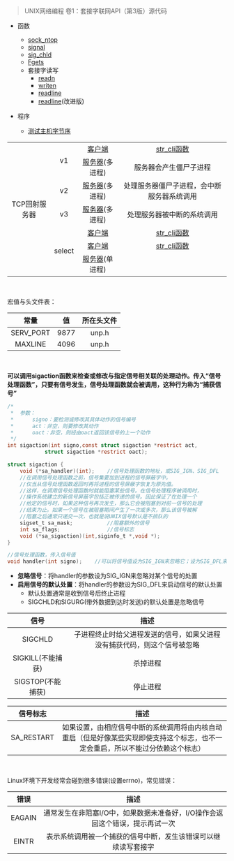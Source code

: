 > UNIX网络编程 卷1：套接字联网API（第3版）源代码

* 函数
    - [sock_ntop](lib/sock_ntop.c)
    - [signal](lib/signal.c)
    - [sig_chld](tcpcliserv/sigchldwait.c)
    - [Fgets](https://github.com/arkingc/unpv13e/blob/master/lib/wrapstdio.c#L24)
    - 套接字读写
        + [readn](lib/readn.c)
        + [writen](lib/writen.c)
        + [readline](test/readline1.c)
        + [readline](lib/readline.c)\(改进版\)

* 程序
    * [测试主机字节序](intro/byteorder.c)

<table>
<tr>
    <td rowspan="7" align="center"> TCP回射服务器 </td>
    <td rowspan="2" align="center"> v1 </td>
    <td align="center"> <a href = "tcpcliserv/tcpcli01.c">客户端</a> </td>
    <td align="center"> <a href = "lib/str_cli.c">str_cli函数</a> </td>
</tr>
<tr>
    <td align="center"> <a href = "tcpcliserv/tcpserv01.c">服务器</a>(多进程) </td>
    <td align="center"> 服务器会产生僵尸子进程 </td>
</tr>
<tr>
    <td rowspan="1" align="center"> v2 </td>
    <td align="center"> <a href = "tcpcliserv/tcpserv02.c">服务器</a>(多进程) </td>
    <td align="center"> 处理服务器僵尸子进程，会中断服务器系统调用 </td>
</tr>
<tr>
    <td rowspan="1" align="center"> v3 </td>
    <td align="center"> <a href = "tcpcliserv/tcpserv03.c">服务器</a>(多进程) </td>
    <td align="center"> 处理服务器被中断的系统调用 </td>
</tr>
<tr>
    <td rowspan="3" align="center"> select </td>
    <td align="center"> <a href = "select/tcpcli01.c">客户端</a> </td>
    <td align="center"> <a href = "select/strcliselect01.c">str_cli函数</a> </td>
</tr>
<tr>
    <td align="center"> <a href = "select/tcpcli02.c">客户端</a> </td>
    <td align="center"> <a href = "select/strcliselect02.c">str_cli函数</a> </td>
</tr>
<tr>
    <td align="center"> <a href = "https://github.com/arkingc/unpv13e/blob/master/znote/select.md#%E4%BB%A3%E7%A0%81">服务器</a>(单进程) </td>
    <td align="center">  </td>
</tr>
</table>

<br>

宏值与头文件表：

|常量|值|所在头文件|
|:--:|:--:|:--:|
|SERV_PORT|9877|unp.h|
|MAXLINE|4096|unp.h|

<br>

**可以调用sigaction函数来检查或修改与指定信号相关联的处理动作。传入“信号处理函数”，只要有信号发生，信号处理函数就会被调用，这种行为称为“捕获信号”**

```c
/*
 *  参数：
 *      signo：要检测或修改其具体动作的信号编号
 *      act：非空，则要修改其动作
 *      oact：非空，则经由oact返回该信号的上一个动作
 */
int sigaction(int signo,const struct sigaction *restrict act,
            struct sigaction *restrict oact);

struct sigaction {
    void (*sa_handler)(int);    //信号处理函数的地址，或SIG_IGN、SIG_DFL
    //在调用信号处理函数之前，信号集要加到进程的信号屏蔽字中。
    //仅当从信号处理函数返回时再将进程的信号屏蔽字恢复为原先值。
    //这样，在调用信号处理函数时就能阻塞某些信号。在信号处理程序被调用时，
    //操作系统建立的新信号屏蔽字包括正被传递的信号。因此保证了在处理一个
    //给定的信号时，如果这种信号再次发生，那么它会被阻塞到对前一信号的处理
    //结束为止。如果一个信号在被阻塞期间产生了一次或多次，那么该信号被解
    //阻塞之后通常只递交一次，也就是说UNIX信号默认是不排队的
    sigset_t sa_mask;           //阻塞额外的信号
    int sa_flags;               //信号标志
    void (*sa_sigaction)(int,siginfo_t *,void *);
}

//信号处理函数，传入信号值
void handler(int signo);    //可以将信号值设为SIG_IGN来忽略它；设为SIG_DFL来启用默认处置
```

* **忽略信号**：将handler的参数设为SIG_IGN来忽略对某个信号的处置
* **启用信号的默认处置**：将handler的参数设为SIG_DFL来启动信号的默认处置
    - 默认处置通常是收到信号后终止进程
    - SIGCHLD和SIGURG(带外数据到达时发送)的默认处置是忽略信号

| 信号 | 描述 |
|:--:|:--:|
|SIGCHLD|子进程终止时给父进程发送的信号，如果父进程没有捕获代码，则这个信号被忽略|
|SIGKILL(不能捕获)|杀掉进程|
|SIGSTOP(不能捕获)|停止进程|

| 信号标志 | 描述 |
|:--:|:--:|
|SA_RESTART|如果设置，由相应信号中断的系统调用将由内核自动重启（但是好像某些实现即使支持这个标志，也不一定会重启，所以不能过分依赖这个标志）|

<br>

Linux环境下开发经常会碰到很多错误(设置errno)，常见错误：

| 错误 | 描述 |
|:--:|:--:|
|EAGAIN|通常发生在非阻塞I/O中，如果数据未准备好，I/O操作会返回这个错误，提示再试一次|
|EINTR|表示系统调用被一个捕获的信号中断，发生该错误可以继续读写套接字|